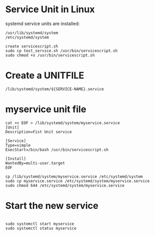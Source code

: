 # Service Unit in Linux
systemd service units are installed:
```
/usr/lib/systemd/system
/etc/systemd/system
```

```
create servicescript.sh
sudo cp test_service.sh /usr/bin/servicescript.sh
sudo chmod +x /usr/bin/servicescript.sh
```

# Create a UNITFILE 

```
/lib/systemd/system/${SERVICE-NAME}.service
```

# myservice unit file
```
cat << EOF > /lib/systemd/system/myservice.service
[Unit]
Description=Fist Unit service

[Service]
Type=simple
ExecStart=/bin/bash /usr/bin/servicescript.sh

[Install]
WantedBy=multi-user.target
EOF
```

```
cp /lib/systemd/system/myservice.service /etc/systemd/system
sudo cp myservice.service /etc/systemd/system/myservice.service
sudo chmod 644 /etc/systemd/system/myservice.service
```
# Start the new service
```

sudo systemctl start myservice
sudo systemctl status myservice

```